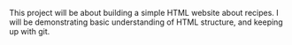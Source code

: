 This project will be about building a simple HTML website about recipes.
I will be demonstrating basic understanding of HTML structure, and keeping up with git.